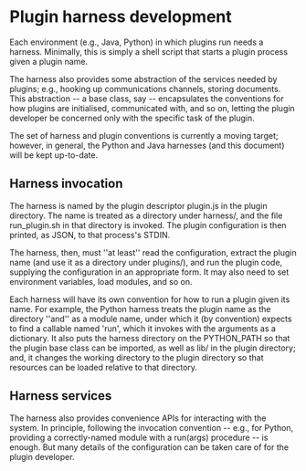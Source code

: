
# Plugin harness development

Each environment (e.g., Java, Python) in which plugins run needs a
harness.  Minimally, this is simply a shell script that starts a
plugin process given a plugin name.

The harness also provides some abstraction of the services needed by
plugins; e.g., hooking up communications channels, storing documents.
This abstraction -- a base class, say -- encapsulates the conventions
for how plugins are initialised, communicated with, and so on, letting
the plugin developer be concerned only with the specific task of the
plugin.

The set of harness and plugin conventions is currently a moving
target; however, in general, the Python and Java harnesses (and this
document) will be kept up-to-date.

## Harness invocation

The harness is named by the plugin descriptor plugin.js in the plugin
directory.  The name is treated as a directory under harness/, and the
file run_plugin.sh in that directory is invoked.  The plugin
configuration is then printed, as JSON, to that process's STDIN.

The harness, then, must ''at least'' read the configuration, extract
the plugin name (and use it as a directory under plugins/), and run
the plugin code, supplying the configuration in an appropriate form.
It may also need to set environment variables, load modules, and so
on.

Each harness will have its own convention for how to run a plugin
given its name.  For example, the Python harness treats the plugin
name as the directory ''and'' as a module name, under which it (by
convention) expects to find a callable named 'run', which it invokes
with the arguments as a dictionary.  It also puts the harness
directory on the PYTHON_PATH so that the plugin base class can be
imported, as well as lib/ in the plugin directory; and, it changes the
working directory to the plugin directory so that resources can be
loaded relative to that directory.

## Harness services

The harness also provides convenience APIs for interacting with the
system. In principle, following the invocation convention -- e.g., for
Python, providing a correctly-named module with a run(args) procedure
-- is enough. But many details of the configuration can be taken care
of for the plugin developer.
